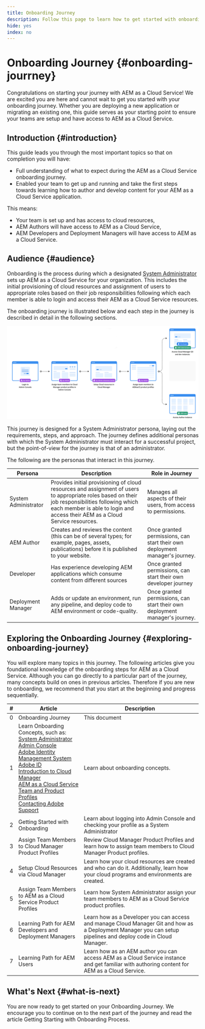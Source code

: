 ```yaml
---
title: Onboarding Journey
description: Follow this page to learn how to get started with onboarding journey
hide: yes
index: no
---
```

# Onboarding Journey {#onboarding-jourrney}

Congratulations on starting your journey with AEM as a Cloud Service! We are excited you are here and cannot wait to get you started with your onboarding journey. Whether you are deploying a new application or migrating an existing one, this guide serves as your starting point to ensure your teams are setup and have access to AEM as a Cloud Service.

## Introduction {#introduction}

This guide leads you through the most important topics so that on completion you will have:

* Full understanding of what to expect during the AEM as a Cloud Service onboarding journey.
* Enabled your team to get up and running and take the first steps towards learning how to author and develop content for your AEM as a Cloud Service application.

This means:

* Your team is set up and has access to cloud resources,
* AEM Authors will have access to AEM as a Cloud Service,
* AEM Developers and Deployment Managers will have access to AEM as a Cloud Service.


## Audience {#audience}

Onboarding is the process during which a designated [System Administrator](https://experienceleague.adobe.com/docs/experience-manager-cloud-service/onboarding/onboarding-concepts/system-administrator.html?lang=en) sets up AEM as a Cloud Service for your organization. This includes the initial provisioning of cloud resources and assignment of users to appropriate roles based on their job responsibilities following which each member is able to login and access their AEM as a Cloud Service resources.

The onboarding journey is illustrated below and each step in the journey is described in detail in the following sections.

![](/help/onboarding/onboarding-journey/assets/onboarding-journey.png)

This journey is designed for a System Administrator persona, laying out the requirements, steps, and approach. The journey defines additional personas with which the System Administrator must interact for a successful project, but the point-of-view for the journey is that of an administrator.

The following are the personas that interact in this journey.

|Persona|Description|Role in Journey|
|---|---|---|
|System Administrator|Provides initial provisioning of cloud resources and assignment of users to appropriate roles based on their job responsibilities following which each member is able to login and access their AEM as a Cloud Service resources.|Manages all aspects of their users, from access to permissions. |
|AEM Author|Creates and reviews the content (this can be of several types; for example, pages, assets, publications) before it is published to your website.|Once granted permissions, can start their own deployment manager's journey.|
|Developer|Has experience developing AEM applications which consume content from different sources|Once granted permissions, can start their own developer journey|
|Deployment Manager|Adds or update an environment, run any pipeline, and deploy code to AEM environment or code-quality.|Once granted permissions, can start their own deployment manager's journey.|

## Exploring the Onboarding Journey {#exploring-onboarding-journey}

You will explore many topics in this journey. The following articles give you foundational knowledge of the onboarding steps for AEM as a Cloud Service. Although you can go directly to a particular part of the journey, many concepts build on ones in previous articles. Therefore if you are new to onboarding, we recommend that you start at the beginning and progress sequentially.

|#|Article|Description|
|---|---|---|
|0|Onboarding Journey|This document|
|1|Learn Onboarding Concepts, such as:<br>[System Administrator](https://experienceleague.adobe.com/docs/experience-manager-cloud-service/onboarding/onboarding-concepts/system-administrator.html?lang=en)<br>[Admin Console](https://experienceleague.adobe.com/docs/experience-manager-cloud-service/onboarding/onboarding-concepts/admin-console.html?lang=en)<br>[Adobe Identity Management System](https://experienceleague.adobe.com/docs/experience-manager-cloud-service/onboarding/onboarding-concepts/ims.html?lang=en)<br>[Adobe ID](https://experienceleague.adobe.com/docs/experience-manager-cloud-service/onboarding/onboarding-concepts/adobe-id.html?lang=en)<br>[Introduction to Cloud Manager](https://experienceleague.adobe.com/docs/experience-manager-cloud-service/onboarding/onboarding-concepts/cloud-manager-introduction.html?lang=en)<br>[AEM as a Cloud Service Team and Product Profiles](https://experienceleague.adobe.com/docs/experience-manager-cloud-service/onboarding/onboarding-concepts/aem-cs-team-product-profiles.html?lang=en)<br>[Contacting Adobe Support](https://experienceleague.adobe.com/docs/experience-manager-cloud-service/onboarding/onboarding-concepts/onboarding-help-resources.html?lang=en)|Learn about onboarding concepts.|
|2|Getting Started with Onboarding|Learn about logging into Admin Console and checking your profile as a System Administrator|
|3|Assign Team Members to Cloud Manager Product Profiles|Review Cloud Manager Product Profiles and learn how to assign team members to Cloud Manager Product profiles.|
|4|Setup Cloud Resources via Cloud Manager|Learn how your cloud resources are created and who can do it. Additionally, learn how your cloud programs and environments are created.|
|5|Assign Team Members to AEM as a Cloud Service Product Profiles|Learn how System Administrator assign your team members to AEM as a Cloud Service product profiles.|
|6|Learning Path for AEM Developers and Deployment Managers|Learn how as a Developer you can access and manage Cloud Manager Git and how as a Deployment Manager you can setup pipelines and deploy code in Cloud Manager.|
|7|Learning Path for AEM Users|Learn how as an AEM author you can access AEM as a Cloud Service instance and get familiar with authoring content for AEM as a Cloud Service.|

## What's Next {#what-is-next}

You are now ready to get started on your Onboarding Journey. We encourage you to continue on to the next part of the journey and read the article Getting Starting with Onboarding Process.